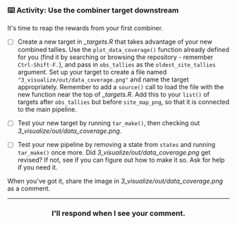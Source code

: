 ### :keyboard: Activity: Use the combiner target downstream

It's time to reap the rewards from your first combiner.

- [ ] Create a new target in *_targets.R* that takes advantage of your new combined tallies. Use the `plot_data_coverage()` function already defined for you (find it by searching or browsing the repository - remember `Ctrl-Shift-F.`), and pass in `obs_tallies` as the `oldest_site_tallies` argument. Set up your target to create a file named `"3_visualize/out/data_coverage.png"` and name the target appropriately. Remember to add a `source()` call to load the file with the new function near the top of *_targets.R*. Add this to your `list()` of targets after `obs_tallies` but before `site_map_png`, so that it is connected to the main pipeline.

- [ ] Test your new target by running `tar_make()`, then checking out *3_visualize/out/data_coverage.png*.

- [ ] Test your new pipeline by removing a state from `states` and running `tar_make()` once more. Did *3_visualize/out/data_coverage.png* get revised? If not, see if you can figure out how to make it so. Ask for help if you need it.

When you've got it, share the image in *3_visualize/out/data_coverage.png* as a comment.

<hr><h3 align="center">I'll respond when I see your comment.</h3>
